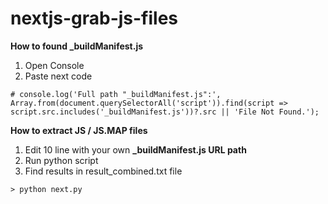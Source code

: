 # nextjs-grab-js-files

**How to found _buildManifest.js**
1. Open Console
2. Paste next code
```
# console.log('Full path "_buildManifest.js":', Array.from(document.querySelectorAll('script')).find(script => script.src.includes('_buildManifest.js'))?.src || 'File Not Found.');
```

**How to extract JS / JS.MAP files**
1. Edit 10 line with your own **_buildManifest.js URL path**
2. Run python script
3. Find results in result_combined.txt file
```
> python next.py
```
